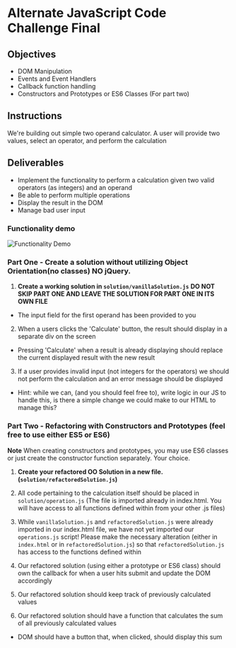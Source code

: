 # Alternate JavaScript Code Challenge Final

## Objectives

- DOM Manipulation
- Events and Event Handlers
- Callback function handling
- Constructors and Prototypes or ES6 Classes (For part two)

## Instructions

We're building out simple two operand calculator. A user will provide two values, select an operator, and perform the calculation

## Deliverables

- Implement the functionality to perform a calculation given two valid operators (as integers) and an operand
- Be able to perform multiple operations
- Display the result in the DOM
- Manage bad user input

### Functionality demo

![Functionality Demo](./assets/example_video.gif)

### Part One - Create a solution without utilizing Object Orientation(no classes) ****NO jQuery****.

1. **Create a working solution in `solution/vanillaSolution.js`**
  **DO NOT SKIP PART ONE AND LEAVE THE SOLUTION FOR PART ONE IN ITS OWN FILE**
  - The input field for the first operand has been provided to you

2. When a users clicks the 'Calculate' button, the result should display in a separate div on the screen
  - Pressing 'Calculate' when a result is already displaying should replace the current displayed result with the new result

3. If a user provides invalid input (not integers for the operators) we should not perform the calculation and an error message should be displayed
  - Hint: while we can, (and you should feel free to), write logic in our JS to handle this, is there a simple change we could make to our HTML to manage this?

### Part Two - Refactoring with Constructors and Prototypes (feel free to use either ES5 or ES6)

**Note** When creating constructors and prototypes, you may use ES6 classes or just create the constructor function separately. Your choice.

1. **Create your refactored OO Solution in a new file.(`solution/refactoredSolution.js`)**

2. All code pertaining to the calculation itself should be placed in `solution/operation.js` (The file is imported already in index.html. You will have access to all functions defined within from your other .js files)

3. While `vanillaSolution.js` and `refactoredSolution.js` were already imported in our index.html file, we have not yet imported our `operations.js` script! Please make the necessary alteration (either in `index.html` or in `refactoredSolution.js`) so that `refactoredSolution.js` has access to the functions defined within

4. Our refactored solution (using either a prototype or ES6 class) should own the callback for when a user hits submit and update the DOM accordingly

5. Our refactored solution should keep track of previously calculated values

6. Our refactored solution should have a function that calculates the sum of all previously calculated values
  - DOM should have a button that, when clicked, should display this sum
